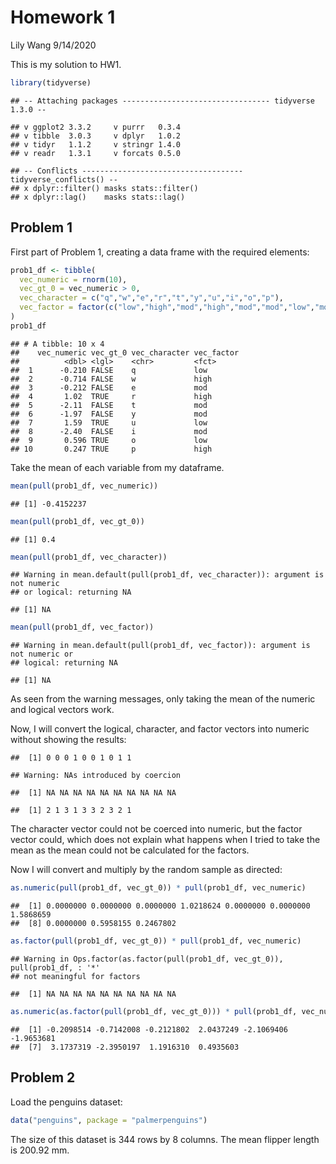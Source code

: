 Homework 1
================
Lily Wang
9/14/2020

This is my solution to HW1.

``` r
library(tidyverse)
```

    ## -- Attaching packages --------------------------------- tidyverse 1.3.0 --

    ## v ggplot2 3.3.2     v purrr   0.3.4
    ## v tibble  3.0.3     v dplyr   1.0.2
    ## v tidyr   1.1.2     v stringr 1.4.0
    ## v readr   1.3.1     v forcats 0.5.0

    ## -- Conflicts ------------------------------------ tidyverse_conflicts() --
    ## x dplyr::filter() masks stats::filter()
    ## x dplyr::lag()    masks stats::lag()

## Problem 1

First part of Problem 1, creating a data frame with the required
elements:

``` r
prob1_df <- tibble(
  vec_numeric = rnorm(10),
  vec_gt_0 = vec_numeric > 0,
  vec_character = c("q","w","e","r","t","y","u","i","o","p"),
  vec_factor = factor(c("low","high","mod","high","mod","mod","low","mod","low","high"))
)
prob1_df
```

    ## # A tibble: 10 x 4
    ##    vec_numeric vec_gt_0 vec_character vec_factor
    ##          <dbl> <lgl>    <chr>         <fct>     
    ##  1      -0.210 FALSE    q             low       
    ##  2      -0.714 FALSE    w             high      
    ##  3      -0.212 FALSE    e             mod       
    ##  4       1.02  TRUE     r             high      
    ##  5      -2.11  FALSE    t             mod       
    ##  6      -1.97  FALSE    y             mod       
    ##  7       1.59  TRUE     u             low       
    ##  8      -2.40  FALSE    i             mod       
    ##  9       0.596 TRUE     o             low       
    ## 10       0.247 TRUE     p             high

Take the mean of each variable from my dataframe.

``` r
mean(pull(prob1_df, vec_numeric))
```

    ## [1] -0.4152237

``` r
mean(pull(prob1_df, vec_gt_0))
```

    ## [1] 0.4

``` r
mean(pull(prob1_df, vec_character))
```

    ## Warning in mean.default(pull(prob1_df, vec_character)): argument is not numeric
    ## or logical: returning NA

    ## [1] NA

``` r
mean(pull(prob1_df, vec_factor))
```

    ## Warning in mean.default(pull(prob1_df, vec_factor)): argument is not numeric or
    ## logical: returning NA

    ## [1] NA

As seen from the warning messages, only taking the mean of the numeric
and logical vectors work.

Now, I will convert the logical, character, and factor vectors into
numeric without showing the results:

    ##  [1] 0 0 0 1 0 0 1 0 1 1

    ## Warning: NAs introduced by coercion

    ##  [1] NA NA NA NA NA NA NA NA NA NA

    ##  [1] 2 1 3 1 3 3 2 3 2 1

The character vector could not be coerced into numeric, but the factor
vector could, which does not explain what happens when I tried to take
the mean as the mean could not be calculated for the factors.

Now I will convert and multiply by the random sample as directed:

``` r
as.numeric(pull(prob1_df, vec_gt_0)) * pull(prob1_df, vec_numeric)
```

    ##  [1] 0.0000000 0.0000000 0.0000000 1.0218624 0.0000000 0.0000000 1.5868659
    ##  [8] 0.0000000 0.5958155 0.2467802

``` r
as.factor(pull(prob1_df, vec_gt_0)) * pull(prob1_df, vec_numeric)
```

    ## Warning in Ops.factor(as.factor(pull(prob1_df, vec_gt_0)), pull(prob1_df, : '*'
    ## not meaningful for factors

    ##  [1] NA NA NA NA NA NA NA NA NA NA

``` r
as.numeric(as.factor(pull(prob1_df, vec_gt_0))) * pull(prob1_df, vec_numeric)
```

    ##  [1] -0.2098514 -0.7142008 -0.2121802  2.0437249 -2.1069406 -1.9653681
    ##  [7]  3.1737319 -2.3950197  1.1916310  0.4935603

## Problem 2

Load the penguins dataset:

``` r
data("penguins", package = "palmerpenguins")
```

The size of this dataset is 344 rows by 8 columns. The mean flipper
length is 200.92 mm.
